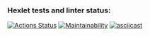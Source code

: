 ### Hexlet tests and linter status:
[![Actions Status](https://github.com/amairot/frontend-project-44/workflows/hexlet-check/badge.svg)](https://github.com/amairot/frontend-project-44/actions)
[![Maintainability](https://api.codeclimate.com/v1/badges/5c32c5fa233532d3614a/maintainability)](https://codeclimate.com/github/amairot/frontend-project-44/maintainability)
[![asciicast](https://asciinema.org/a/6jnOmnVDr9D7DH6QcVRHmeFOP.svg)](https://asciinema.org/a/6jnOmnVDr9D7DH6QcVRHmeFOP)
